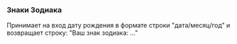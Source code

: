### Знаки Зодиака

Принимает на вход дату рождения в формате строки "дата/месяц/год" и возвращает строку: "Ваш знак зодиака: ..."